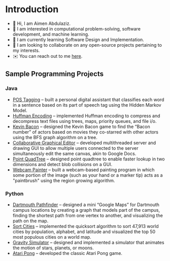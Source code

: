 # Introduction 
- 👋 Hi, I am Aimen Abdulaziz.
- 👀 I am interested in computational problem-solving, software development, and machine learning. 
- 🌱 I am currently learning Software Design and Implementation.
- 💞️ I am looking to collaborate on any open-source projects pertaining to my interests. 
- :envelope: You can reach out to me [here](mailto:aimenaabdulaziz@gmail.com).
## Sample Programming Projects
### Java
- [POS Tagging](https://github.com/aimenabdulaziz/POS-tagging-via-Hidden-Markov-Model) – built a personal digital assistant that classifies each word in a sentence based on its part of speech tag using the Hidden Markov Model.
- [Huffman Encoding](https://github.com/aimenabdulaziz/Huffman-Encoding) – implemented Huffman encoding to compress and decompress text files using trees, maps, priority queues, and file i/o.
- [Kevin Bacon](https://github.com/aimenabdulaziz/Kevin-Bacon-Game) – designed the Kevin Bacon game to find the “Bacon number” of actors based on movies they co-starred with other actors using the BFS graph algorithm on a tree.
- [Collaborative Graphical Editor](https://github.com/aimenabdulaziz/Collaborative-Graphical-Editor) – developed multithreaded server and drawing GUI to allow multiple users connected to the server simultaneously edit the same canvas, akin to Google Docs.
- [Point QuadTree](https://github.com/aimenabdulaziz/PointQuadTree) – designed point quadtree to enable faster lookup in two dimensions and detect blob collisions on a GUI. 
- [Webcam Painter](https://github.com/aimenabdulaziz/Webcam-Painter) – built a webcam-based painting program in which some portion of the image (such as your hand or a marker tip) acts as a "paintbrush" using the region growing algorithm.

### Python
- [Dartmouth Pathfinder](https://github.com/aimenabdulaziz/Dartmouth-Pathfinder) – designed a mini “Google Maps” for Dartmouth campus locations by creating a graph that models part of the campus, finding the shortest path from one vertex to another, and visualizing the path on the map.
- [Sort Cities](https://github.com/aimenabdulaziz/Sort-Cities) – implemented the quicksort algorithm to sort 47,913 world cities by population, alphabet, and latitude and visualized the top 50 most populous cities on a world map.
- [Gravity Simulator](https://github.com/aimenabdulaziz/Gravity-Simulator) – designed and implemented a simulator that animates the motion of stars, planets, or moons.
- [Atari Pong](https://github.com/aimenabdulaziz/Atari-Pong) – developed the classic Atari Pong game.



<!---
aimenabdulaziz/aimenabdulaziz is a ✨ special ✨ repository because its `README.md` (this file) appears on your GitHub profile.
You can click the Preview link to take a look at your changes.
--->
